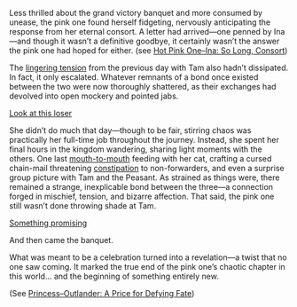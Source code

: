 <!-- title: Hot Pink One -->
<!-- status: In-bread -->

Less thrilled about the grand victory banquet and more consumed by unease, the pink one found herself fidgeting, nervously anticipating the response from her eternal consort. A letter had arrived—one penned by Ina—and though it wasn’t a definitive goodbye, it certainly wasn’t the answer the pink one had hoped for either. (see [Hot Pink One–Ina: So Long, Consort](#edge:ina-irys))

The [lingering tension](https://www.youtube.com/live/kwmxMSD8tTU?t=1098) from the previous day with Tam also hadn’t dissipated. In fact, it only escalated. Whatever remnants of a bond once existed between the two were now thoroughly shattered, as their exchanges had devolved into open mockery and pointed jabs.

[Look at this loser](#embed:https://www.youtube.com/live/kwmxMSD8tTU?t=2372)

She didn’t do much that day—though to be fair, stirring chaos was practically her full-time job throughout the journey. Instead, she spent her final hours in the kingdom wandering, sharing light moments with the others. One last [mouth-to-mouth](https://www.youtube.com/live/kwmxMSD8tTU?t=2930) feeding with her cat, crafting a cursed chain-mail threatening [constipation](https://www.youtube.com/live/kwmxMSD8tTU?t=3137) to non-forwarders, and even a surprise group picture with Tam and the Peasant. As strained as things were, there remained a strange, inexplicable bond between the three—a connection forged in mischief, tension, and bizarre affection. That said, the pink one still wasn’t done throwing shade at Tam.

[Something promising](#embed:https://www.youtube.com/live/kwmxMSD8tTU?t=4365)

And then came the banquet.

What was meant to be a celebration turned into a revelation—a twist that no one saw coming. It marked the true end of the pink one’s chaotic chapter in this world... and the beginning of something entirely new.

(See [Princess–Outlander: A Price for Defying Fate](#edge:iphania-outlander))